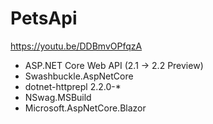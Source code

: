 # PetsApi
https://youtu.be/DDBmvOPfqzA

- ASP.NET Core Web API (2.1 -> 2.2 Preview)
- Swashbuckle.AspNetCore
- dotnet-httprepl 2.2.0-*
- NSwag.MSBuild
- Microsoft.AspNetCore.Blazor
